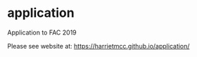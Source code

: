 # application
Application to FAC 2019

Please see website at: https://harrietmcc.github.io/application/
